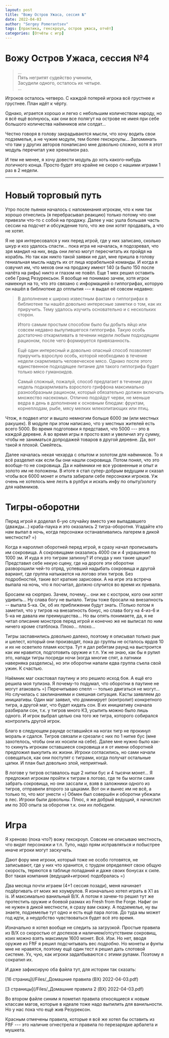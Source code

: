 ```yaml
---
layout: post
title: "Вожу Остров Ужаса, сессия №"
date: 2022-04-03
author: "Sergey Pomerantsev"
tags: [практика, гекскроул, остров ужаса, отчёт]
categories: [Отчёты с игр]
---
```


# Вожу Остров Ужаса, сессия №4

> ...  
> Пять негритят судейство учинили,  
> Засудили одного, осталось их четыре.  
> ...

Игроков осталось четверо. С каждой потерей игрока всё грустнее и грустнее. План идёт к чёрту.

Однако, играется хорошо и легко с небольшим количеством народу, но я всё ещё волнуюсь, как они все полягут на острове не имея при себе большого количества наёмников или солдат...

Честно говоря в голову закрадываются мысли, что хочу водить свои подземелья, а не чужие модули, тем более гекскроулы... Запоминать что там у других авторов понаписано мне довольно сложно, хотя я этот модуль перечитал уже хреналион раз.

И тем не менее, я хочу довести модуль до хоть какого-нибудь логичного конца. Просто будет это крайне не скоро с нашими играми 1 раз в 2 недели.

---

# Новый торговый путь

Утро после пьянки началось с напоминания игрокам, что к ним так хорошо отнеслись (я перебрасывал реакцию) только потому что они привезли что-то с собой на продажу. Далее у нас ушла большая часть сессии на подсчет и обсуждение того, что же они хотят продавать, а что не хотят.

Я не зря интересовался у них перед игрой, где у них записано, сколько шкур и коз удалось спасти... пока игра не началась, я подозревал, что зря мандил на них, ведь они легко могут пересчитать их пройдя на корабль. Но так как никто такой заявки не дал, мне пришла в голову гениальная мысль надуть их от лица корабельной команды. И когда я озвучил им, что мехов они на продажу имеют 140 (а было 150 после налёта на рифы) никто и глазом не повёл. Еще 1 мех решил оставить себе Гранд Резурексьон. Я вообще не понимаю зачем, хотя игрок намекнул на то, что это связано с информацией о гиппогрифах, которую он нашёл в библиотеке до отплытия --- я выдал её совсем недавно:

> В дополнение к широко известным фактам о гиппогрифах в библиотеке ты нашёл довольно интересные заметки о том, как их приручить. Тему удалось изучить основательно и с нескольких сторон.
> 
> Итого самым простым способом было бы добыть яйцо или совсем недавно вылупившегося гиппогрифа. Такую особь достаточно откармливать в течении недели любым подходящим рационом, после чего формируется привязанность.
> 
> Ещё один интересный и довольно опасный способ позволяет приручить взрослую особь, которой необходимо в течение недели скармливать человеческое мясо. Однако после этого единственное подходящее питание для такого гиппогрифа будет только мясо гуманоидов.
> 
> Самый сложный, пожалуй, способ предлагает в течение двух недель подкармливать взрослого гриффона максимально разнообразным рационом, который обязательно должен включать множество насекомых. Отлично подойдут черви, не меньше ведра в день в дополнение к основным блюдам: фруктам, корнеплодам, рыбе, мясу мелких млекопитающих или птиц.

Чтож, я подвел итог и вышло немногим больше 6000 зм (или местных ракушек). В модуле при этом написано, что у местных жителей есть всего 5000. Во время подготовки я представил, что 5000 --- это в каждой деревне. А во время игры я просто взял и увеличил эту сумму, чтобы не заниматься допродажей товаров в другой деревне. Да, вот такой я плохой. Смейтесь.

Далее началась некая чехарда с опытом и золотом для наёмников. То я всё разделил как если бы они нашли сокровища. Потом понял, что это вообще-то не сокровища. Да и наёмники не все уровненные и опыт и золото им не положены. В итоге я стал супер-добрым ведущим и сказал чтобы все 6000 монет и опыта забирали себе персонажи игроков. Уж очень не хотелось мне лезть в рулбук и искать инфу по опыту/золоту для наёмников.

# Тигры-оборотни

Перед игрой я доделал 6-ую случайку вместо уже выпадавшего (дважды...) краба-паука и это оказались 2 тигра-оборотня. Угадайте кто нам выпал в ночь, когда персонажи останавливались лагерем в дикой местности? =)

Когда я нароллил оборотней перед игрой, я сразу начал прописывать им сокровища. А сокровищами оказались 4000 см и 4 украшения по 1000 зм. И куда я это тиграм запихну? И откуда у них такие цацки? Представил себе некую сцену, где на дороге эти оборотни разворошили чей-то отряд, успевший надыбать сокровища и другой вариант, где группа натыкается на логово этих тигров. Без подробностей, такие вот краткие зарисовки. А на игре эта встреча выпала на ночь, что я посчитал, должно случится во время их привала.

Бросаем на сюрприз. Зачем, почему... они же с костром, кого они хотят удивить... Ну слава богу не выпало. Тигры тоже бросали на внезапность -- выпала 5-ка. Ок, об их приближении будут знать. (Только потом я заметил, что у тигров на внезапность бонус, но слава богу на 4-из-6 и 5-ка не давала им преимущества... Но вы опять понимаете, да, я не читал описание монстров перед игрой и конечно же не выписал по ним ничего кроме статблока. Плохо... плохо...

Тигры заспавнились довольно далеко, поэтому я описывал только рык и шелест, который они производят, пока до группы не осталось ярдов 10 и их не осветило пламя костра. Тут я дал ребятам раунд на выстроится как им нравится, подготовить оружие и т.п. Уж не знаю, как бы я рулил это, напади тигры посреди ночи (когда многие спят, а латники наверняка разделись), но эти оборотни напали едва группа съела свой ужин. К счастью.

Наёмник маг скастовал паутину и это решило исход боя. А ещё его решила моя тупизна. Я почему-то подумал, что оборотни в паутине не могут атаковать =) Перечитываю спелл -- только двигаться не могут...  Но случилась с заклинаниями и смешная ситуация. Касты заявляем до инициативы. Один маг заявил, что доминирует (контролит) конкретного тигра, а другой маг, что будет кидать сон. В их инициативу сначала разбирали сон, т.к. у тигров много КЗ, усыпить можно было лишь одного. И игрок выбрал целью сна того же тигра, которого собирался контролить другой игрок.

Благо в следующем раунде оставшийся на ногах тигр не прокинул мораль и сдался. Тигров связали и срезали с них по 1 нитке бус (мне захотелось, чтобы они их носили на себе). Далее мне нужно было как-то скинуть игрокам оставшиеся сокровища и я от имени оборотней предложил выкупить их жизни. Игроки согласились, но сами начали совещаться, как они поступят с тиграми, когда получат остальные цапки. И план был довольно злой, неприятный.

В логове у тигров оставалось еще 2 нитки бус и 4 тысячи монет... Я предложил игрокам пройти к тиграм в логово, где те бы могли сами забрать сокровища, но они зассали и, взяв в заложники одного из тигров, отправили второго за цацками. Вот он и вынес им не всё, а только то, что мог унести =) Обмен был совершён и оборотни убежали в лес. Игроки были довольны. Плюс, я же добрый ведущий, я начислил им по 300 опыта за оборотня т.к. они их *победили*.

# Игра

Я хреново (пока что?) вожу гекскроул. Совсем не описываю местность, что видят персонажи и т.п. Тупо, надо прям исправляться и побыстрее иначе игроки могут заскучать.

Дают фору мне игроки, который тоже не особо готовятся, не записывают, где у них что хранится, с трудом определяют свою общую скорость, теряются в таблице попаданий и даже своих бонусах к силе. Вот такая компания (ведущий+игроки) подобралась =)

Два месяца почти играем (4+1 сессия позади), меня начинает подёргивать от моих же хоумрулов. Я изначально хотел играть в Х1 as is. И максимально ванильный B/X. А потом я зачем-то решил тут же протестить оружие и боевой размах из Fresh from the Forge. Нафиг он не нужен в дикой местности, я сразу вам скажу. А подземелье, ну вы знаете, подземелье тут одно и есть ещё пара логов. До туда мы может год идти, а неудобство чувствоваться будет всё это время.

Изначально я хотел вообще не следить за загрузкой. Простые правила из B/X со скоростью от доспехов и наличием/отсутствием сокровищ, коих можно взять максимум 1600 монет. Всё. Изи. Но нет, вводя оружие из FftF я решил подсчитывать вес *подробно*. Но монеты и фунты мне не нравятся, поэтому ещё один тест я решил дать слотовой системе. Ух, чую, как игроки задалбываются с этими рулами. Поэтому я сократил их.

И даже зафиксирую оба файла тут, для истории так сказать:

[16 страниц](/Files/_Домашние правила (BX) 2022-04-03.pdf)

[3 страницы](/Files/_Домашние правила 2 (BX) 2022-04-03.pdf)

Во втором файле синим я пометил правила относящиеся к новым классам магов, которые в идеале тоже надо выпилить для ванильности. Но у нас пока что ещё жив Резурексон.

Красным отмечены правила, которые я всё же хотел бы оставить из FftF --- это наличие огнестрела и правила по перезарядке арбалета и мушкета.
